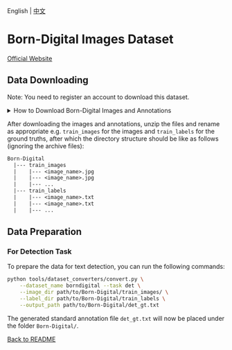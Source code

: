 English | [中文](../../cn/datasets/borndigital_CN.md)

# Born-Digital Images Dataset
[Official Website](https://rrc.cvc.uab.es/?ch=1)

## Data Downloading
Note: You need to register an account to download this dataset.

<details>
    <summary>How to Download Born-Digital Images and Annotations</summary>

The Born-Digital dataset can be downloaded from [here](https://rrc.cvc.uab.es/?ch=1&com=downloads).

This dataset is divided into 4 tasks: (1.1) Text Localization, (1.2) Text Segmentation, (1.3) Word Recognition, and  (1.4) End To End.  For now, we consider and download only the dataset for Task 1.1.

</details>

After downloading the images and annotations, unzip the files and rename as appropriate e.g. `train_images` for the images and `train_labels` for the ground truths, after which the directory structure should be like as follows (ignoring the archive files):
```txt
Born-Digital
  |--- train_images
  |    |--- <image_name>.jpg
  |    |--- <image_name>.jpg
  |    |--- ...
  |--- train_labels
  |    |--- <image_name>.txt
  |    |--- <image_name>.txt
  |    |--- ...
```

## Data Preparation

### For Detection Task

To prepare the data for text detection, you can run the following commands:

```bash
python tools/dataset_converters/convert.py \
    --dataset_name borndigital --task det \
    --image_dir path/to/Born-Digital/train_images/ \
    --label_dir path/to/Born-Digital/train_labels \
    --output_path path/to/Born-Digital/det_gt.txt
```

The generated standard annotation file `det_gt.txt` will now be placed under the folder `Born-Digital/`.

[Back to README](../../../tools/dataset_converters/README.md)
